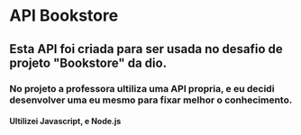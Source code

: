 # API Bookstore

## Esta API foi criada para ser usada no desafio de projeto "Bookstore" da dio. 

### No projeto a professora ultiliza uma API propria, e eu decidi desenvolver uma eu mesmo para fixar melhor o conhecimento. 

#### Ultilizei Javascript, e Node.js
